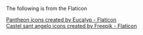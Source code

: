 The following is from the Flaticon

<a href="https://www.flaticon.com/free-icons/pantheon" title="Pantheon icons">Pantheon icons created by Eucalyp - Flaticon</a><br>
<a href="https://www.flaticon.com/free-icons/castel-sant-angelo" title="castel sant angelo icons">Castel sant angelo icons created by Freepik - Flaticon</a>
